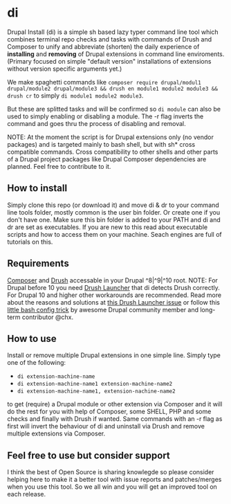 # di
Drupal Install (di) is a simple sh based lazy typer command line tool which combines terminal repo checks and tasks with commands of Drush and Composer to unify and abbreviate (shorten) the daily experience of **installing** and **removing** of Drupal extensions in command line enviroments. (Primary focused on simple "default version" installations of extensions without version specific arguments yet.)

We make spaghetti commands like ```composer require drupal/modul1 drupal/module2 drupal/module3 && drush en module1 module2 module3 && drush cr``` to simply ```di module1 module2 module3```.

But these are splitted tasks and will be confirmed so ```di module``` can also be used to simply enabling or disabling a module. The -r flag inverts the command and goes thru the process of disabling and removal.

NOTE: At the moment the script is for Drupal extensions only (no vendor packages) and is targeted mainly to bash shell, but with sh* cross compatible commands. Cross compatibility to other shells and other parts of a Drupal project packages like Drupal Composer dependencies are planned. Feel free to contribute to it.

## How to install
Simply clone this repo (or download it) and move di & dr to your command line tools folder, mostly common is the user bin folder. Or create one if you don't have one. Make sure this bin folder is added to your PATH and di and dr are set as executables. If you are new to this read about executable scripts and how to access them on your machine. Seach engines are full of tutorials on this.

## Requirements
[Composer](https://getcomposer.org) and [Drush](https://www.drush.org) accessable in your Drupal ^8|^9|^10 root. NOTE: For Drupal before 10 you need [Drush Launcher](https://github.com/drush-ops/drush-launcher) that di detects Drush correctly. For Drupal 10 and higher other workarounds are recommended. Read more about the reasons and solutions at [this Drush Launcher issue](https://github.com/drush-ops/drush-launcher/issues/105) or follow this [little bash config trick](https://github.com/drush-ops/drush-launcher/issues/105#issuecomment-1621097643) by awesome Drupal community member and long-term contributor @chx.

## How to use
Install or remove multiple Drupal extensions in one simple line. Simply type one of the following:

 - ```di extension-machine-name```
 - ```di extension-machine-name1 extension-machine-name2```
 - ```di extension-machine-name1, extension-nachine-name2```

to get (require) a Drupal module or other extension via Composer and it will do the rest for you with help of Composer, some SHELL, PHP and some checks and finally with Drush if wanted. Same commands with an -r flag as first will invert the behaviour of di and uninstall via Drush and remove multiple extensions via Composer.

## Feel free to use but consider support
I think the best of Open Source is sharing knowlegde so please consider helping here to make it a better tool with issue reports and patches/merges when you use this tool. So we all win and you will get an improved tool on each release.
